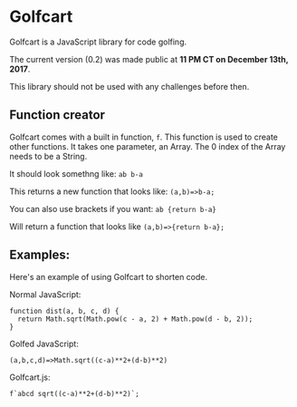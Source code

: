 # Golfcart
Golfcart is a JavaScript library for code golfing.


The current version (0.2) was made public at **11 PM CT on December 13th, 2017**. 

This library should not be used with any challenges before then.


Function creator
------
Golfcart comes with a built in function, `f`. This function is used to create other functions. It takes one parameter, an Array. The 0 index of the Array needs to be a String. 

It should look somethng like: `ab b-a`

This returns a new function that looks like: `(a,b)=>b-a;`

You can also use brackets if you want: `ab {return b-a}`

Will return a function that looks like `(a,b)=>{return b-a};`


Examples:
------
Here's an example of using Golfcart to shorten code.

Normal JavaScript:
```
function dist(a, b, c, d) {
  return Math.sqrt(Math.pow(c - a, 2) + Math.pow(d - b, 2));
}
```
Golfed JavaScript:
```
(a,b,c,d)=>Math.sqrt((c-a)**2+(d-b)**2)
```
Golfcart.js:
```
f`abcd sqrt((c-a)**2+(d-b)**2)`;
```
